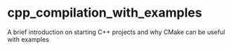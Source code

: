 # cpp_compilation_with_examples
A brief introduction on starting C++ projects and why CMake can be useful with examples

